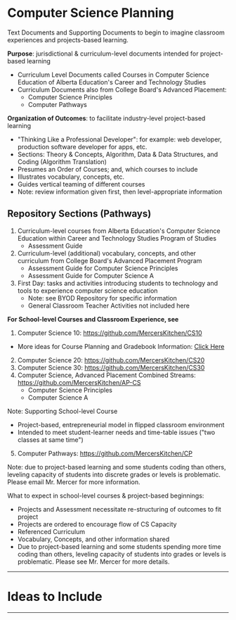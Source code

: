 # Computer Science Planning
Text Documents and Supporting Documents to begin to imagine classroom experiences and projects-based learning.

**Purpose**: jurisdictional & curriculum-level documents intended for project-based learning
- Curriculum Level Documents called Courses in Computer Science Education of Alberta Education's Career and Technology Studies
- Curriculum Documents also from College Board's Advanced Placement:
    - Computer Science Principles
    - Computer Pathways

**Organization of Outcomes**: to facilitate industry-level project-based learning
- "Thinking Like a Professional Developer": for example: web developer, production software developer for apps, etc.
- Sections: Theory & Concepts, Algorithm, Data & Data Structures, and Coding (Algorithm Translation)
- Presumes an Order of Courses; and, which courses to include
- Illustrates vocabulary, concepts, etc.
- Guides vertical teaming of different courses
- Note: review information given first, then level-appropriate information

## Repository Sections (Pathways)
1. Curriculum-level courses from Alberta Education's Computer Science Education within Career and Technology Studies Program of Studies
   - Assessment Guide
2. Curriculum-level (additional) vocabulary, concepts, and other curriculum from College Board's Advanced Placement Program
   - Assessment Guide for Computer Science Principles
   - Assessment Guide for Computer Science A
3. First Day: tasks and activities introducing students to technology and tools to experience computer science education
   - Note: see BYOD Repository for specific information
   - General Classroom Teacher Activities not included here

**For School-level Courses and Classroom Experience, see**
1. Computer Science 10: https://github.com/MercersKitchen/CS10
  - More ideas for Course Planning and Gradebook Information: <a href="https://drive.google.com/drive/folders/1DUccPWQ3yUXQ78CX_TSdigy9QPTTTiiv">Click Here</a>
2. Computer Science 20: https://github.com/MercersKitchen/CS20
3. Computer Science 30: https://github.com/MercersKitchen/CS30
4. Computer Science, Advanced Placement Combined Streams: https://github.com/MercersKitchen/AP-CS
   - Computer Science Principles
   - Computer Science A

Note: Supporting School-level Course
- Project-based, entrepreneurial model in flipped classroom environment
- Intended to meet student-learner needs and time-table issues ("two classes at same time")

5. Computer Pathways: https://github.com/MercersKitchen/CP

Note: due to project-based learning and some students coding than others, leveling capacity of students into discrete grades or levels is problematic. Please email Mr. Mercer for more information.

What to expect in school-level courses & project-based beginnings:
- Projects and Assessment necessitate re-structuring of outcomes to fit project
- Projects are ordered to encourage flow of CS Capacity
- Referenced Curriculum
- Vocabulary, Concepts, and other information shared
- Due to project-based learning and some students spending more time coding than others, leveling capacity of students into grades or levels is problematic. Please see Mr. Mercer for more details.

---

# Ideas to Include


---
